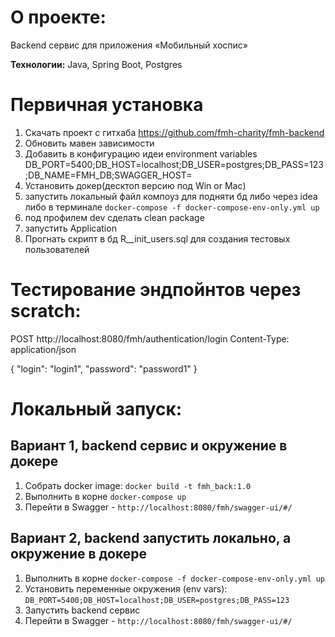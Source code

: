 # О проекте:

Backend сервис для приложения «Мобильный хоспис»

**Технологии:** Java, Spring Boot, Postgres

# Первичная установка

1. Скачать проект с гитхаба https://github.com/fmh-charity/fmh-backend
2. Обновить мавен зависимости
3. Добавить в конфигурацию идеи environment variables
   DB_PORT=5400;DB_HOST=localhost;DB_USER=postgres;DB_PASS=123;DB_NAME=FMH_DB;SWAGGER_HOST=
4. Установить докер(десктоп версию под Win or Mac)
5. запустить локальный файл компоуз для подняти бд либо через idea либо в
   терминале `docker-compose -f docker-compose-env-only.yml up`
6. под профилем dev сделать clean package
7. запустить Application
8. Прогнать скрипт в бд R__init_users.sql для создания тестовых пользователей

# Тестирование эндпойнтов через scratch:

POST http://localhost:8080/fmh/authentication/login
Content-Type: application/json

{
"login": "login1",
"password": "password1"
}

# Локальный запуск:

## Вариант 1, backend сервис и окружение в докере

1. Собрать docker image: `docker build -t fmh_back:1.0`
1. Выполнить в корне `docker-compose up`
1. Перейти в Swagger - `http://localhost:8080/fmh/swagger-ui/#/`

## Вариант 2, backend запустить локально, а окружение в докере

1. Выполнить в корне `docker-compose -f docker-compose-env-only.yml up`
1. Установить переменные окружения (env vars): `DB_PORT=5400;DB_HOST=localhost;DB_USER=postgres;DB_PASS=123`
1. Запустить backend сервис
1. Перейти в Swagger - `http://localhost:8080/fmh/swagger-ui/#/`
